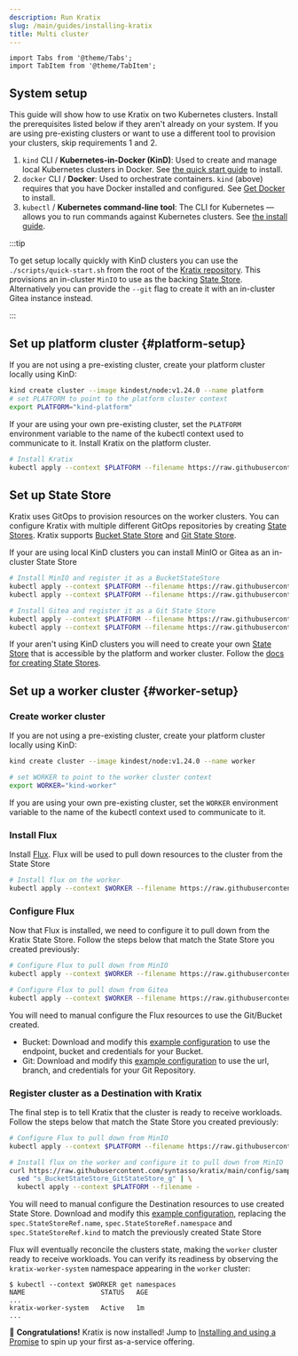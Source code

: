 ```yaml
---
description: Run Kratix
slug: /main/guides/installing-kratix
title: Multi cluster
---
```

```mdx-code-block
import Tabs from '@theme/Tabs';
import TabItem from '@theme/TabItem';
```

## System setup

This guide will show how to use Kratix on two Kubernetes clusters. Install the prerequisites
listed below if they aren't already on your system. If you are using pre-existing clusters
or want to use a different tool to provision your clusters, skip requirements 1 and 2.

1. `kind` CLI / **Kubernetes-in-Docker (KinD)**:
   Used to create and manage local Kubernetes clusters in Docker. See [the quick start guide](https://kind.sigs.k8s.io/docs/user/quick-start/) to install.
2. `docker` CLI / **Docker**:
   Used to orchestrate containers. `kind` (above) requires that you have Docker installed and configured. See [Get Docker](https://docs.docker.com/get-docker/) to install.
3. `kubectl` / **Kubernetes command-line tool**:
   The CLI for Kubernetes — allows you to run commands against Kubernetes clusters. See [the install guide](https://kubernetes.io/docs/tasks/tools/#kubectl).

:::tip

To get setup locally quickly with KinD clusters you can use the `./scripts/quick-start.sh`
from the root of the [Kratix repository](https://github.com/syntasso/kratix). This provisions
an in-cluster `MinIO` to use as the backing [State Store](../../05-reference/06-statestore/01-statestore.md).
Alternatively you can provide the `--git` flag to create it with an in-cluster Gitea
instance instead.

:::

## Set up platform cluster {#platform-setup}

If you are not using a pre-existing cluster, create your platform cluster locally using KinD:
```bash
kind create cluster --image kindest/node:v1.24.0 --name platform
# set PLATFORM to point to the platform cluster context
export PLATFORM="kind-platform"
```

If your are using your own pre-existing cluster, set the `PLATFORM` environment
variable to the name of the kubectl context used to communicate to it. Install Kratix
on the platform cluster.
```bash
# Install Kratix
kubectl apply --context $PLATFORM --filename https://raw.githubusercontent.com/syntasso/kratix/main/distribution/kratix.yaml
```

## Set up State Store
Kratix uses GitOps to provision resources on the worker clusters. You can configure Kratix
with multiple different GitOps repositories by creating [State Stores](/docs/main/05-reference/06-statestore/01-statestore.md).
Kratix supports [Bucket State Store](/docs/main/05-reference/06-statestore/03-bucketstatestore.md)
and [Git State Store](/docs/main/05-reference/06-statestore/02-gitstatestore.md).

If your are using local KinD clusters you can install MinIO or Gitea as an in-cluster State Store

<Tabs className="boxedTabs" groupId="stateStore">
  <TabItem value="minio" label="Bucket (on KinD)">

  ```bash
  # Install MinIO and register it as a BucketStateStore
  kubectl apply --context $PLATFORM --filename https://raw.githubusercontent.com/syntasso/kratix/main/config/samples/minio-install.yaml
  kubectl apply --context $PLATFORM --filename https://raw.githubusercontent.com/syntasso/kratix/main/config/samples/platform_v1alpha1_bucketstatestore.yaml
  ```

  </TabItem>

  <TabItem value="gitea" label="Git (on KinD)">

  ```bash
  # Install Gitea and register it as a Git State Store
  kubectl apply --context $PLATFORM --filename https://raw.githubusercontent.com/syntasso/kratix/main/hack/platform/gitea-install.yaml
  kubectl apply --context $PLATFORM --filename https://raw.githubusercontent.com/syntasso/kratix/main/config/samples/platform_v1alpha1_gitstatestore.yaml
  ```

  </TabItem>

  <TabItem value="custom" label="Custom">

  If your aren't using KinD clusters you will need to create your own [State Store](/docs/main/05-reference/06-statestore/01-statestore.md)
  that is accessible by the platform and worker cluster. Follow the [docs for creating State Stores](/docs/main/05-reference/06-statestore/01-statestore.md).

  </TabItem>

</Tabs>



## Set up a worker cluster {#worker-setup}

### Create worker cluster
If you are not using a pre-existing cluster, create your platform cluster locally using KinD:
```bash
kind create cluster --image kindest/node:v1.24.0 --name worker

# set WORKER to point to the worker cluster context
export WORKER="kind-worker"
```

If you are using your own pre-existing cluster, set the `WORKER` environment
variable to the name of the kubectl context used to communicate to it.

### Install Flux
Install [Flux](https://fluxcd.io/). Flux will be used to pull down resources to the
cluster from the State Store
```bash
# Install flux on the worker
kubectl apply --context $WORKER --filename https://raw.githubusercontent.com/syntasso/kratix/main/hack/destination/gitops-tk-install.yaml
```


### Configure Flux
Now that Flux is installed, we need to configure it to pull down from the Kratix State Store.
Follow the steps below that match the State Store you created previously:

<Tabs className="boxedTabs" groupId="stateStore">
<TabItem value="minio" label="Bucket (on KinD)">

```bash
# Configure Flux to pull down from MinIO
kubectl apply --context $WORKER --filename https://raw.githubusercontent.com/syntasso/kratix/main/hack/destination/gitops-tk-resources.yaml
```

</TabItem>

<TabItem value="gitea" label="Git (on KinD)">

```bash
# Configure Flux to pull down from Gitea
kubectl apply --context $WORKER --filename https://raw.githubusercontent.com/syntasso/kratix/main/hack/destination/gitops-tk-resources-git.yaml
```

</TabItem>

<TabItem value="custom" label="Custom">

  You will need to manual configure the Flux resources to use the Git/Bucket created.

  - Bucket: Download and modify this [example configuration](https://raw.githubusercontent.com/syntasso/kratix/main/hack/destination/gitops-tk-resources.yaml)
    to use the endpoint, bucket and credentials for your Bucket.
  - Git: Download and modify this [example configuration](https://raw.githubusercontent.com/syntasso/kratix/main/hack/destination/gitops-tk-resources-git.yaml)
    to use the url, branch, and credentials for your Git Repository.

</TabItem>
</Tabs>

### Register cluster as a Destination with Kratix

The final step is to tell Kratix that the cluster is ready to receive workloads.
Follow the steps below that match the State Store you created previously:

<Tabs className="boxedTabs" groupId="stateStore">
<TabItem value="minio" label="Bucket (on KinD)">

```bash
# Configure Flux to pull down from MinIO
kubectl apply --context $PLATFORM --filename https://raw.githubusercontent.com/syntasso/kratix/main/config/samples/platform_v1alpha1_worker.yaml
```

</TabItem>

<TabItem value="gitea" label="Git (on KinD)">

```bash
# Install flux on the worker and configure it to pull down from MinIO
curl https://raw.githubusercontent.com/syntasso/kratix/main/config/samples/platform_v1alpha1_worker.yaml | \
  sed "s_BucketStateStore_GitStateStore_g" | \
  kubectl apply --context $PLATFORM --filename -
```

</TabItem>

<TabItem value="custom" label="Custom">

You will need to manual configure the Destination resources to use created State Store.
Download and modify this [example configuration](https://raw.githubusercontent.com/syntasso/kratix/main/config/samples/platform_v1alpha1_worker.yaml),
replacing the `spec.StateStoreRef.name`, `spec.StateStoreRef.namespace` and `spec.StateStoreRef.kind`
to match the previously created State Store

</TabItem>
</Tabs>

Flux will eventually reconcile the clusters state, making the `worker` cluster ready
to receive workloads. You can verify its readiness by observing the `kratix-worker-system`
namespace appearing in the `worker` cluster:

```shell-session
$ kubectl --context $WORKER get namespaces
NAME                   STATUS   AGE
...
kratix-worker-system   Active   1m
...
```

🎉   **Congratulations!** Kratix is now installed! Jump to [Installing and using a Promise](installing-a-promise) to spin up your first as-a-service offering.

